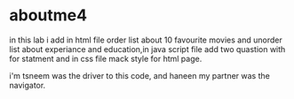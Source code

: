 # aboutme4
in this lab i add in html file order list about 10 favourite movies and unorder list about experiance and education,in java script file add two quastion with for statment and in css file mack style for html page.


i'm tsneem was the driver to this code, and haneen my partner was the navigator.